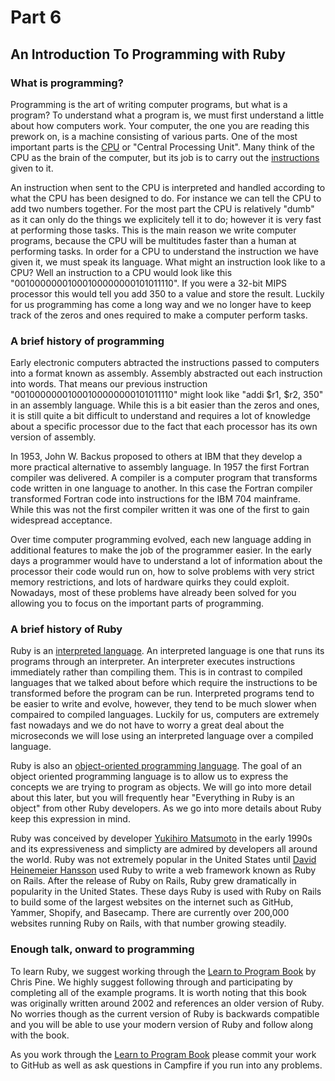 # Part 6

## An Introduction To Programming with Ruby

### What is programming?

Programming is the art of writing computer programs, but what is a program? To understand what a program is, we must first understand a little about how computers work. Your computer, the one you are reading this prework on, is a machine consisting of various parts. One of the most important parts is the [CPU][cpu] or "Central Processing Unit". Many think of the CPU as the brain of the computer, but its job is to carry out the [instructions][instructions] given to it.

An instruction when sent to the CPU is interpreted and handled according to what the CPU has been designed to do. For instance we can tell the CPU to add two numbers together. For the most part the CPU is relatively "dumb" as it can only do the things we explicitely tell it to do; however it is very fast at performing those tasks. This is the main reason we write computer programs, because the CPU will be multitudes faster than a human at performing tasks. In order for a CPU to understand the instruction we have given it, we must speak its language. What might an instruction look like to a CPU? Well an instruction to a CPU would look like this "00100000001000100000000101011110". If you were a 32-bit MIPS processor this would tell you add 350 to a value and store the result. Luckily for us programming has come a long way and we no longer have to keep track of the zeros and ones required to make a computer perform tasks.

### A brief history of programming

Early electronic computers abtracted the instructions passed to computers into a format known as assembly. Assembly abstracted out each instruction into words. That means our previous instruction "00100000001000100000000101011110" might look like "addi $r1, $r2, 350" in an assembly language. While this is a bit easier than the zeros and ones, it is still quite a bit difficult to understand and requires a lot of knowledge about a specific processor due to the fact that each processor has its own version of assembly.

In 1953, John W. Backus proposed to others at IBM that they develop a more practical alternative to assembly language. In 1957 the first Fortran compiler was delivered. A compiler is a computer program that transforms code written in one language to another. In this case the Fortran compiler transformed Fortran code into instructions for the IBM 704 mainframe. While this was not the first compiler written it was one of the first to gain widespread acceptance.

Over time computer programming evolved, each new language adding in additional features to make the job of the programmer easier. In the early days a programmer would have to understand a lot of information about the processor their code would run on, how to solve problems with very strict memory restrictions, and lots of hardware quirks they could exploit. Nowadays, most of these problems have already been solved for you allowing you to focus on the important parts of programming.

### A brief history of Ruby

Ruby is an [interpreted language][interpreted_language]. An interpreted language is one that runs its programs through an interpreter. An interpreter executes instructions immediately rather than compiling them. This is in contrast to compiled languages that we talked about before which require the instructions to be transformed before the program can be run. Interpreted programs tend to be easier to write and evolve, however, they tend to be much slower when compaired to compiled languages. Luckily for us, computers are extremely fast nowadays and we do not have to worry a great deal about the microseconds we will lose using an interpreted language over a compiled language.

Ruby is also an [object-oriented programming language][oo]. The goal of an object oriented programming language is to allow us to express the concepts we are trying to program as objects. We will go into more detail about this later, but you will frequently hear "Everything in Ruby is an object" from other Ruby developers. As we go into more details about Ruby keep this expression in mind.

Ruby was conceived by developer [Yukihiro Matsumoto][matsumotosan] in the early 1990s and its expressiveness and simplicty are admired by developers all around the world. Ruby was not extremely popular in the United States until [David Heinemeier Hansson][dhh] used Ruby to write a web framework known as Ruby on Rails. After the release of Ruby on Rails, Ruby grew dramatically in popularity in the United States. These days Ruby is used with Ruby on Rails to build some of the largest websites on the internet such as GitHub, Yammer, Shopify, and Basecamp. There are currently over 200,000 websites running Ruby on Rails, with that number growing steadily.

### Enough talk, onward to programming

To learn Ruby, we suggest working through the [Learn to Program Book][learn_to_program] by Chris Pine. We highly suggest following through and participating by completing all of the example programs. It is worth noting that this book was originally written around 2002 and references an older version of Ruby. No worries though as the current version of Ruby is backwards compatible and you will be able to use your modern version of Ruby and follow along with the book.

As you work through the [Learn to Program Book][learn_to_program] please commit your work to GitHub as well as ask questions in Campfire if you run into any problems.

[cpu]: http://en.wikipedia.org/wiki/Central_processing_unit
[instructions]: http://en.wikipedia.org/wiki/Instruction_(computer_science)
[interpreted_language]: http://en.wikipedia.org/wiki/Interpreted_language
[oo]: http://en.wikipedia.org/wiki/Object-oriented_programming
[matsumotosan]: http://en.wikipedia.org/wiki/Yukihiro_Matsumoto
[dhh]: http://david.heinemeierhansson.com/
[hello_world_program]: http://en.wikipedia.org/wiki/Hello_world_program
[string]: http://en.wikipedia.org/wiki/String_(computer_science)
[learn_to_program]: https://pine.fm/LearnToProgram/
